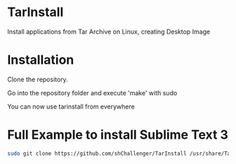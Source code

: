 # TarInstall

Install applications from Tar Archive on Linux, creating Desktop Image

# Installation

Clone the repository.

Go into the repository folder and execute 'make' with sudo

You can now use tarinstall from everywhere

# Full Example to install Sublime Text 3

```bash
sudo git clone https://github.com/shChallenger/TarInstall /usr/share/TarInstall && sudo make -C /usr/share/TarInstall &&wget https://download.sublimetext.com/sublime_text_3_build_3211_x64.tar.bz2 && sudo tarinstall sublime_text_3_build_3211_x64.tar.bz2 && rm sublime_text_3_build_3211_x64.tar.bz2
